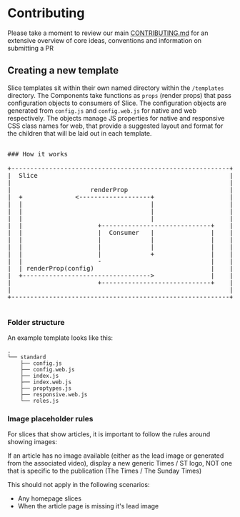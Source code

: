 # Contributing

Please take a moment to review our main
[CONTRIBUTING.md](.github/CONTRIBUTING.md) for an extensive overview of core
ideas, conventions and information on submitting a PR

## Creating a new template

Slice templates sit within their own named directory within the `/templates`
directory. The Components take functions as `props` (render props) that pass
configuration objects to consumers of Slice. The configuration objects are
generated from `config.js` and `config.web.js` for native and web respectively.
The objects manage JS properties for native and responsive CSS class names for
web, that provide a suggested layout and format for the children that will be
laid out in each template.

<pre>

### How it works

+----------------------------------------------------------+
|  Slice                                                   |
|                                                          |
|                     renderProp                           |
|  +              <-------------------+                    |
|  |                                  |                    |
|  |                                  |                    |
|  |                                  |                    |
|  |                    +-----------------------------+    |
|  |                    |  Consumer   |               |    |
|  |                    |             |               |    |
|  |                    |             |               |    |
|  |                    |             +               |    |
|  |                    -                             |    |
|  | renderProp(config)                               |    |
|  +---------------------------------->               |    |
|                       +-----------------------------+    |
|                                                          |
+----------------------------------------------------------+

</pre>

### Folder structure

An example template looks like this:

```
.
└── standard
    ├── config.js
    ├── config.web.js
    ├── index.js
    ├── index.web.js
    ├── proptypes.js
    ├── responsive.web.js
    └── roles.js
```

### Image placeholder rules

For slices that show articles, it is important to follow the rules around
showing images:

If an article has no image available (either as the lead image or generated from
the associated video), display a new generic Times / ST logo, NOT one that is
specific to the publication (The Times / The Sunday Times)

This should not apply in the following scenarios:

* Any homepage slices
* When the article page is missing it's lead image

